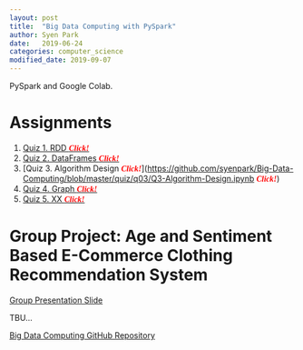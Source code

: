 ```yaml
---
layout: post
title:  "Big Data Computing with PySpark"
author: Syen Park
date:   2019-06-24
categories: computer_science
modified_date: 2019-09-07
---
```

PySpark and Google Colab.

# Assignments
1. [Quiz 1. RDD  <span style="color:red; font-family: Babas;">__*Click!*__</span>](https://colab.research.google.com/drive/1MOpseNzEXs9oyxfu_gclevCu3GWI55o6)
2. [Quiz 2. DataFrames  <span style="color:red; font-family: Babas;">__*Click!*__</span>](https://github.com/syenpark/Big-Data-Computing/blob/master/quiz/q02/Q02_DataFrames.ipynb)
3. [Quiz 3. Algorithm Design <span style="color:red; font-family: Babas;">__*Click!*__</span>](https://github.com/syenpark/Big-Data-Computing/blob/master/quiz/q03/Q3-Algorithm-Design.ipynb  <span style="color:red; font-family: Babas;">__*Click!*__</span>)
4. [Quiz 4. Graph  <span style="color:red; font-family: Babas;">__*Click!*__</span>](https://github.com/syenpark/Big-Data-Computing/blob/master/quiz/q04/graph.ipynb)
5. [Quiz 5. XX  <span style="color:red; font-family: Babas;">__*Click!*__</span>]() 

# Group Project: Age and Sentiment Based E-Commerce Clothing Recommendation System
[Group Presentation Slide](https://drive.google.com/open?id=1-14cJtsehJJwaJQzTM-VVzEUqNL9G8uzesS0rBoa-r0)


TBU...

[Big Data Computing GitHub Repository](https://github.com/syenpark/Big-Data-Computing)

